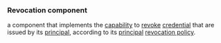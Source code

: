 ### Revocation component

a component that implements the <a href="https://essif-lab.github.io/framework/docs/terms/capability" hovertext="Capability (of a Party): the (named) combination of (a) the Party's means to get something done, (b) the Party's Governance process that that ensures that its (business) Policies for getting that something done are being created and maintained, and (c) the Party's Management process that creates and maintains the (operational) Policies, such that every Employee that has a task in getting this something done can find and interpret a Policy and use it as it executes Actions in such tasks.">capability</a> to <a href="https://essif-lab.github.io/framework/docs/terms/revoke" hovertext="revoke/revocation of a credential: the act, by or on behalf of the party that has issued the Credential, of no longer vouching for the correctness or any other qualification of (arbitrary parts of) the credential.">revoke</a> <a href="https://essif-lab.github.io/framework/docs/terms/credential" hovertext="Credential: data, representing a set of Assertions (claims, statements), authored and signed by, or on behalf of, a specific Party.">credential</a> that are issued by its <a href="https://essif-lab.github.io/framework/docs/terms/principal" hovertext="Principal (of an Actor): the Party for whom, or on behalf of whom, the Actor is executing an Action (this Actor is then called an Agent of that Party).">principal</a>, according to its <a href="https://essif-lab.github.io/framework/docs/terms/principal" hovertext="Principal (of an Actor): the Party for whom, or on behalf of whom, the Actor is executing an Action (this Actor is then called an Agent of that Party).">principal</a> <a href="https://essif-lab.github.io/framework/docs/terms/revocation-policy" hovertext="Revocation Policy: a Digital Policy that contains the rules, working-instructions, preferences and other guidance for an operational Revocation component to function in accordance with the Objectives of its Principal.">revocation policy</a>.